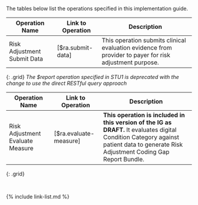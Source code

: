 
The tables below list the operations specified in this implementation guide. 


|Operation Name|Link to Operation|Description|
|---|---|---|
|Risk Adjustment Submit Data|[$ra.submit-data]|This operation submits clinical evaluation evidence from provider to payer for risk adjustment purpose.|
{: .grid}
*The $report operation specified in STU1 is deprecated with the change to use the direct RESTful query approach*


|Operation Name|Link to Operation|Description|
|---|---|---|
|Risk Adjustment Evaluate Measure|[$ra.evaluate-measure]|**This operation is included in this version of the IG as DRAFT.** It evaluates digital Condition Category against patient data to generate Risk Adjustment Coding Gap Report Bundle.|
{: .grid}


<br />

{% include link-list.md %}
